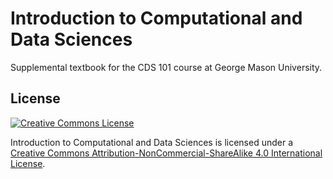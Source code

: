 Introduction to Computational and Data Sciences
===============================================

Supplemental textbook for the CDS 101 course at George Mason University.

License
-------

[![Creative Commons License][cc-by-nc-sa-4-img]][cc-by-nc-sa-4]

Introduction to Computational and Data Sciences is licensed under a [Creative Commons Attribution-NonCommercial-ShareAlike 4.0 International License][cc-by-nc-sa-4].

[cc-by-nc-sa-4]:     http://creativecommons.org/licenses/by-nc-sa/4.0/
[cc-by-nc-sa-4-img]: https://i.creativecommons.org/l/by-nc-sa/4.0/88x31.png
